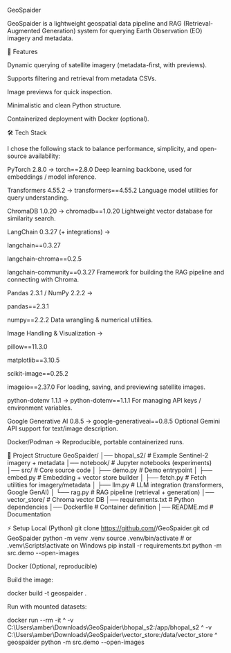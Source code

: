 GeoSpaider

GeoSpaider is a lightweight geospatial data pipeline and RAG (Retrieval-Augmented Generation) system for querying Earth Observation (EO) imagery and metadata.

🚀 Features

Dynamic querying of satellite imagery (metadata-first, with previews).

Supports filtering and retrieval from metadata CSVs.

Image previews for quick inspection.

Minimalistic and clean Python structure.

Containerized deployment with Docker (optional).

🛠️ Tech Stack

I chose the following stack to balance performance, simplicity, and open-source availability:

PyTorch 2.8.0 → torch==2.8.0
Deep learning backbone, used for embeddings / model inference.

Transformers 4.55.2 → transformers==4.55.2
Language model utilities for query understanding.

ChromaDB 1.0.20 → chromadb==1.0.20
Lightweight vector database for similarity search.

LangChain 0.3.27 (+ integrations) →

langchain==0.3.27

langchain-chroma==0.2.5

langchain-community==0.3.27
Framework for building the RAG pipeline and connecting with Chroma.

Pandas 2.3.1 / NumPy 2.2.2 →

pandas==2.3.1

numpy==2.2.2
Data wrangling & numerical utilities.

Image Handling & Visualization →

pillow==11.3.0

matplotlib==3.10.5

scikit-image==0.25.2

imageio==2.37.0
For loading, saving, and previewing satellite images.

python-dotenv 1.1.1 → python-dotenv==1.1.1
For managing API keys / environment variables.

Google Generative AI 0.8.5 → google-generativeai==0.8.5
Optional Gemini API support for text/image description.

Docker/Podman → Reproducible, portable containerized runs.

📂 Project Structure
GeoSpaider/
│── bhopal_s2/              # Example Sentinel-2 imagery + metadata
│── notebook/               # Jupyter notebooks (experiments)
│── src/                    # Core source code
│   ├── demo.py             # Demo entrypoint
│   ├── embed.py            # Embedding + vector store builder
│   ├── fetch.py            # Fetch utilities for imagery/metadata
│   ├── llm.py              # LLM integration (transformers, Google GenAI)
│   └── rag.py              # RAG pipeline (retrieval + generation)
│── vector_store/           # Chroma vector DB
│── requirements.txt        # Python dependencies
│── Dockerfile              # Container definition
│── README.md               # Documentation

⚡ Setup
Local (Python)
git clone https://github.com/<your-username>/GeoSpaider.git
cd GeoSpaider
python -m venv .venv
source .venv/bin/activate   # or .venv\Scripts\activate on Windows
pip install -r requirements.txt
python -m src.demo --open-images

Docker (Optional, reproducible)

Build the image:

docker build -t geospaider .


Run with mounted datasets:

docker run --rm -it ^
  -v C:\Users\amber\Downloads\GeoSpaider\bhopal_s2:/app/bhopal_s2 ^
  -v C:\Users\amber\Downloads\GeoSpaider\vector_store:/data/vector_store ^
  geospaider python -m src.demo --open-images
